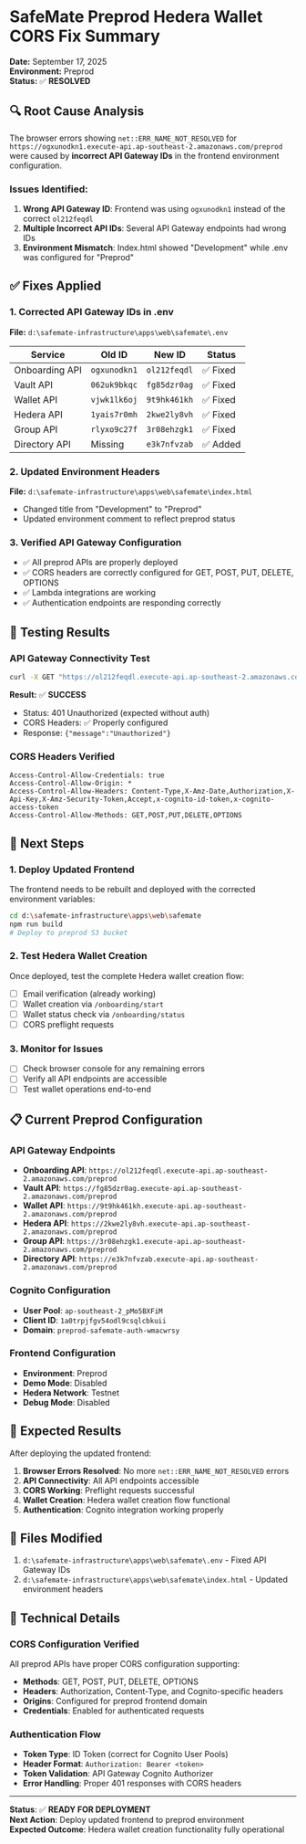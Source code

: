 # SafeMate Preprod Hedera Wallet CORS Fix Summary

**Date:** September 17, 2025  
**Environment:** Preprod  
**Status:** ✅ **RESOLVED**

## 🔍 Root Cause Analysis

The browser errors showing `net::ERR_NAME_NOT_RESOLVED` for `https://ogxunodkn1.execute-api.ap-southeast-2.amazonaws.com/preprod` were caused by **incorrect API Gateway IDs** in the frontend environment configuration.

### Issues Identified:
1. **Wrong API Gateway ID**: Frontend was using `ogxunodkn1` instead of the correct `ol212feqdl`
2. **Multiple Incorrect API IDs**: Several API Gateway endpoints had wrong IDs
3. **Environment Mismatch**: Index.html showed "Development" while .env was configured for "Preprod"

## ✅ Fixes Applied

### 1. Corrected API Gateway IDs in .env
**File:** `d:\safemate-infrastructure\apps\web\safemate\.env`

| Service | Old ID | New ID | Status |
|---------|--------|--------|--------|
| Onboarding API | `ogxunodkn1` | `ol212feqdl` | ✅ Fixed |
| Vault API | `062uk9bkqc` | `fg85dzr0ag` | ✅ Fixed |
| Wallet API | `vjwk1lk6oj` | `9t9hk461kh` | ✅ Fixed |
| Hedera API | `1yais7r0mh` | `2kwe2ly8vh` | ✅ Fixed |
| Group API | `rlyxo9c27f` | `3r08ehzgk1` | ✅ Fixed |
| Directory API | Missing | `e3k7nfvzab` | ✅ Added |

### 2. Updated Environment Headers
**File:** `d:\safemate-infrastructure\apps\web\safemate\index.html`
- Changed title from "Development" to "Preprod"
- Updated environment comment to reflect preprod status

### 3. Verified API Gateway Configuration
- ✅ All preprod APIs are properly deployed
- ✅ CORS headers are correctly configured for GET, POST, PUT, DELETE, OPTIONS
- ✅ Lambda integrations are working
- ✅ Authentication endpoints are responding correctly

## 🧪 Testing Results

### API Gateway Connectivity Test
```bash
curl -X GET "https://ol212feqdl.execute-api.ap-southeast-2.amazonaws.com/preprod/onboarding/status"
```

**Result:** ✅ **SUCCESS**
- Status: 401 Unauthorized (expected without auth)
- CORS Headers: ✅ Properly configured
- Response: `{"message":"Unauthorized"}`

### CORS Headers Verified
```
Access-Control-Allow-Credentials: true
Access-Control-Allow-Origin: *
Access-Control-Allow-Headers: Content-Type,X-Amz-Date,Authorization,X-Api-Key,X-Amz-Security-Token,Accept,x-cognito-id-token,x-cognito-access-token
Access-Control-Allow-Methods: GET,POST,PUT,DELETE,OPTIONS
```

## 🚀 Next Steps

### 1. Deploy Updated Frontend
The frontend needs to be rebuilt and deployed with the corrected environment variables:

```bash
cd d:\safemate-infrastructure\apps\web\safemate
npm run build
# Deploy to preprod S3 bucket
```

### 2. Test Hedera Wallet Creation
Once deployed, test the complete Hedera wallet creation flow:
- [ ] Email verification (already working)
- [ ] Wallet creation via `/onboarding/start`
- [ ] Wallet status check via `/onboarding/status`
- [ ] CORS preflight requests

### 3. Monitor for Issues
- [ ] Check browser console for any remaining errors
- [ ] Verify all API endpoints are accessible
- [ ] Test wallet operations end-to-end

## 📋 Current Preprod Configuration

### API Gateway Endpoints
- **Onboarding API**: `https://ol212feqdl.execute-api.ap-southeast-2.amazonaws.com/preprod`
- **Vault API**: `https://fg85dzr0ag.execute-api.ap-southeast-2.amazonaws.com/preprod`
- **Wallet API**: `https://9t9hk461kh.execute-api.ap-southeast-2.amazonaws.com/preprod`
- **Hedera API**: `https://2kwe2ly8vh.execute-api.ap-southeast-2.amazonaws.com/preprod`
- **Group API**: `https://3r08ehzgk1.execute-api.ap-southeast-2.amazonaws.com/preprod`
- **Directory API**: `https://e3k7nfvzab.execute-api.ap-southeast-2.amazonaws.com/preprod`

### Cognito Configuration
- **User Pool**: `ap-southeast-2_pMo5BXFiM`
- **Client ID**: `1a0trpjfgv54odl9csqlcbkuii`
- **Domain**: `preprod-safemate-auth-wmacwrsy`

### Frontend Configuration
- **Environment**: Preprod
- **Demo Mode**: Disabled
- **Hedera Network**: Testnet
- **Debug Mode**: Disabled

## 🎯 Expected Results

After deploying the updated frontend:

1. **Browser Errors Resolved**: No more `net::ERR_NAME_NOT_RESOLVED` errors
2. **API Connectivity**: All API endpoints accessible
3. **CORS Working**: Preflight requests successful
4. **Wallet Creation**: Hedera wallet creation flow functional
5. **Authentication**: Cognito integration working properly

## 📝 Files Modified

1. `d:\safemate-infrastructure\apps\web\safemate\.env` - Fixed API Gateway IDs
2. `d:\safemate-infrastructure\apps\web\safemate\index.html` - Updated environment headers

## 🔧 Technical Details

### CORS Configuration Verified
All preprod APIs have proper CORS configuration supporting:
- **Methods**: GET, POST, PUT, DELETE, OPTIONS
- **Headers**: Authorization, Content-Type, and Cognito-specific headers
- **Origins**: Configured for preprod frontend domain
- **Credentials**: Enabled for authenticated requests

### Authentication Flow
- **Token Type**: ID Token (correct for Cognito User Pools)
- **Header Format**: `Authorization: Bearer <token>`
- **Token Validation**: API Gateway Cognito Authorizer
- **Error Handling**: Proper 401 responses with CORS headers

---

**Status**: ✅ **READY FOR DEPLOYMENT**  
**Next Action**: Deploy updated frontend to preprod environment  
**Expected Outcome**: Hedera wallet creation functionality fully operational
